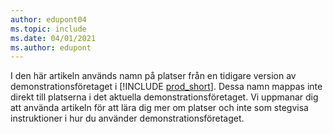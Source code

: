 ```yaml
---
author: edupont04
ms.topic: include
ms.date: 04/01/2021
ms.author: edupont
---
```

I den här artikeln används namn på platser från en tidigare version av demonstrationsföretaget i [!INCLUDE [prod_short](prod_short.md)]. Dessa namn mappas inte direkt till platserna i det aktuella demonstrationsföretaget. Vi uppmanar dig att använda artikeln för att lära dig mer om platser och inte som stegvisa instruktioner i hur du använder demonstrationsföretaget.